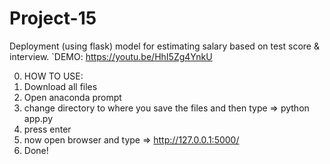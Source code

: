 # Project-15

Deployment (using flask) model for estimating salary based on test score &amp; interview. 
`DEMO: https://youtu.be/HhI5Zg4YnkU

0. HOW TO USE:
1. Download all files
2. Open anaconda prompt
3. change directory to where you save the files and then type =>     python app.py
4. press enter
5. now open browser and type => http://127.0.0.1:5000/
6. Done!
